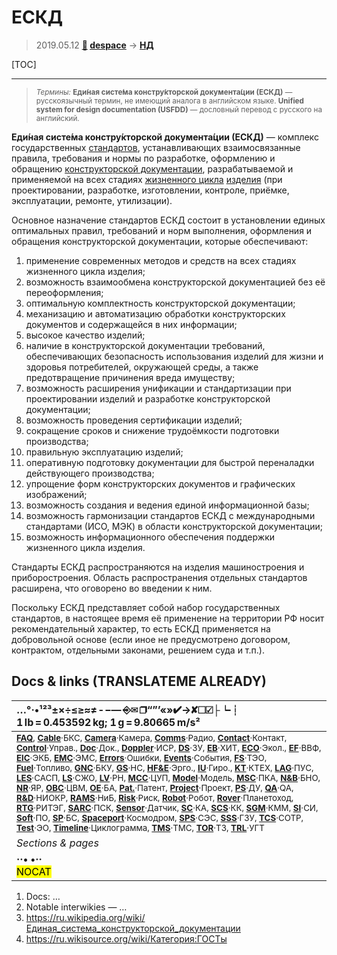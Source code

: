 # ЕСКД
> 2019.05.12 **[🚀](../index/index.md) [despace](index.md)** → **[НД](doc.md#НД)**

[TOC]

---

> <small>*Термины:* **Еди́ная систе́ма констру́кторской документа́ции (ЕСКД)** — русскоязычный термин, не имеющий аналога в английском языке. **Unified system for design documentation (USFDD)** — дословный перевод с русского на английский.</small>

**Еди́ная систе́ма констру́кторской документа́ции (ЕСКД)** — комплекс государственных [стандартов](doc.md), устанавливающих взаимосвязанные правила, требования и нормы по разработке, оформлению и обращению [конструкторской документации](doc.md), разрабатываемой и применяемой на всех стадиях [жизненного цикла](pl.md) [изделия](unit.md) (при проектировании, разработке, изготовлении, контроле, приёмке, эксплуатации, ремонте, утилизации).

Основное назначение стандартов ЕСКД состоит в установлении единых оптимальных правил, требований и норм выполнения, оформления и обращения конструкторской документации, которые обеспечивают:

   1. применение современных методов и средств на всех стадиях жизненного цикла изделия;
   1. возможность взаимообмена конструкторской документацией без её переоформления;
   1. оптимальную комплектность конструкторской документации;
   1. механизацию и автоматизацию обработки конструкторских документов и содержащейся в них информации;
   1. высокое качество изделий;
   1. наличие в конструкторской документации требований, обеспечивающих безопасность использования изделий для жизни и здоровья потребителей, окружающей среды, а также предотвращение причинения вреда имуществу;
   1. возможность расширения унификации и стандартизации при проектировании изделий и разработке конструкторской документации;
   1. возможность проведения сертификации изделий;
   1. сокращение сроков и снижение трудоёмкости подготовки производства;
   1. правильную эксплуатацию изделий;
   1. оперативную подготовку документации для быстрой переналадки действующего производства;
   1. упрощение форм конструкторских документов и графических изображений;
   1. возможность создания и ведения единой информационной базы;
   1. возможность гармонизации стандартов ЕСКД с международными стандартами (ИСО, МЭК) в области конструкторской документации;
   1. возможность информационного обеспечения поддержки жизненного цикла изделия.

Стандарты ЕСКД распространяются на изделия машиностроения и приборостроения. Область распространения отдельных стандартов расширена, что оговорено во введении к ним.

Поскольку ЕСКД представляет собой набор государственных стандартов, в настоящее время её применение на территории РФ носит рекомендательный характер, то есть ЕСКД применяется на добровольной основе (если иное не предусмотрено договором, контрактом, отдельными законами, решением суда и т.п.).



<p style="page-break-after:always"> </p>

## Docs & links (TRANSLATEME ALREADY)
|…°·•¹²³±×÷≤≥≈≠ ‑ −— ⎆✉ ❐“”’«»✔→✘☐☑├┕┆ 1 lb = 0.453592 kg; 1 g = 9.80665 m/s²|
|:--|
|<small>**[FAQ](faq.md)**, **[Cable](cable.md)**·БКС, **[Camera](camera.md)**·Камера, **[Comms](comms.md)**·Радио, **[Contact](contact.md)**·Контакт, **[Control](control.md)**·Управ., **[Doc](doc.md)**·Док., **[Doppler](doppler.md)**·ИСР, **[DS](ds.md)**·ЗУ, **[EB](eb.md)**·ХИТ, **[ECO](ecology.md)**·Экол., **[EF](ef.md)**·ВВФ, **[ElC](elc.md)**·ЭКБ, **[EMC](emc.md)**·ЭМС, **[Errors](error.md)**·Ошибки, **[Events](event.md)**·События, **[FS](fs.md)**·ТЭО, **[Fuel](fuel.md)**·Топливо, **[GNC](gnc.md)**·БКУ, **[GS](scs.md)**·НС, **[HF&E](hfe.md)**·Эрго., **[IU](iu.md)**·Гиро., **[KT](kt.md)**·КТЕХ, **[LAG](lag.md)**·ПУC, **[LES](les.md)**·САСП, **[LS](ls.md)**·СЖО, **[LV](lv.md)**·РН, **[MCC](mcc.md)**·ЦУП, **[Model](model.md)**·Модель, **[MSC](sc.md)**·ПКА, **[N&B](nnb.md)**·БНО, **[NR](nr.md)**·ЯР, **[OBC](obc.md)**·ЦВМ, **[OE](oe.md)**·БА, **[Pat.](патент.md)**·Патент, **[Project](project.md)**·Проект, **[PS](ps.md)**·ДУ, **[QA](quality.md)**·QA, **[R&D](rnd.md)**·НИОКР, **[RAMS](rams.md)**·НиБ, **[Risk](risk.md)**·Риск, **[Robot](robotics.md)**·Робот, **[Rover](rover.md)**·Планетоход, **[RTG](rtg.md)**·РИТЭГ, **[SARC](sarc.md)**·ПСК, **[Sensor](sensor.md)**·Датчик, **[SC](sc.md)**·КА, **[SCS](scs.md)**·КК, **[SGM](sgm.md)**·КММ, **[SI](si.md)**·СИ, **[Soft](soft.md)**·ПО, **[SP](sp.md)**·БС, **[Spaceport](spaceport.md)**·Космодром, **[SPS](sps.md)**·СЭС, **[SSS](sss.md)**·ГЗУ, **[TCS](tcs.md)**·СОТР, **[Test](test.md)**·ЭО, **[Timeline](timeline.md)**·Циклограмма, **[TMS](tms.md)**·ТМС, **[TOR](tor.md)**·ТЗ, **[TRL](trl.md)**·УГТ</small>|
|*Sections & pages*|
|**··• [](.md) •··**<br> <mark>NOCAT</mark> |

   1. Docs: …
   1. Notable interwikies — …
   1. <https://ru.wikipedia.org/wiki/Единая_система_конструкторской_документации>
   1. <https://ru.wikisource.org/wiki/Категория:ГОСТы>
